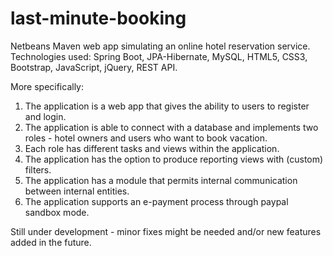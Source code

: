 # last-minute-booking

Netbeans Maven web app simulating an online hotel reservation service. Technologies used:
Spring Boot, JPA-Hibernate, MySQL, HTML5, CSS3, Bootstrap, JavaScript, jQuery, REST API.

More specifically:

1. The application is a web app that gives the ability to users to register and login. 
2. The application is able to connect with a database and implements two roles - hotel owners and users who want to book vacation. 
4. Each role has different tasks and views within the application.
5. The application has the option to produce reporting views with (custom) filters. 
6. The application has a module that permits internal communication between internal entities. 
7. The application supports an e-payment process through paypal sandbox mode. 

Still under development - minor fixes might be needed and/or new features added in the future.
